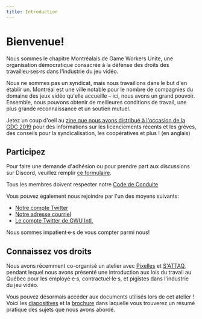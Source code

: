 ```yaml
---
title: Introduction
---
```

# Bienvenue!

Nous sommes le chapitre Montréalais de Game Workers Unite, une organisation démocratique consacrée à la défense des droits des travailleu·ses·rs dans l'industrie du jeu vidéo.

Nous ne sommes pas un syndicat, mais nous travaillons dans le but d'en établir un. Montréal est une ville notable pour le nombre de compagnies du domaine des jeux vidéo qu'elle accueille – ici, nous avons un grand pouvoir. Ensemble, nous pouvons obtenir de meilleures conditions de travail, une plus grande reconnaissance et un soutien mutuel.

Jetez un coup d'oeil au [zine que nous avons distribué à l'occasion de la GDC 2019](http://zines.gwumtl.com/) pour des informations sur les licenciements récents et les grèves, des conseils pour la syndicalisation, les coopératives et plus ! (en anglais)

## Participez

Pour faire une demande d'adhésion ou pour prendre part aux discussions sur Discord, veuillez remplir [ce formulaire](https://docs.google.com/forms/d/e/1FAIpQLSc59I5tMp8fJQJMUDsWoYfdCvLN95nLVIkOg5mKJlaa98vsOw/viewform).

Tous les membres doivent respecter notre [Code de Conduite](https://gwumtl.com/codeofconduct)

Vous pouvez également nous rejoindre par l'un des moyens suivants:

-   [Notre compte Twitter](https://twitter.com/gwu_montreal)
-   [Notre adresse courriel](mailto:gwumontreal@gmail.com)
-   [Le compte Twitter de GWU Intl.](https://twitter.com/gameworkers)

Nous sommes impatient·e·s de vous compter parmi nous!

## Connaissez vos droits

Nous avons récemment co-organisé un atelier avec [Pixelles](https://pixelles.ca/) et [S'ATTAQ](http://sattaq.xyz/), pendant lequel nous avons présenté une introduction aux lois du travail au Québec pour les employé·e·s, contractuel·le·s, et pigistes dans l'industrie du jeu vidéo.

Vous pouvez désormais accéder aux documents utilisés lors de cet atelier ! Voici les [diapositives](kyr/KYR_Slides_FR.pdf) et la [brochure](kyr/KYR_Pamphlet_FR.pdf) dans laquelle vous trouverez un résumé pratique des sujets que nous avons abordé.